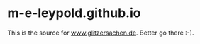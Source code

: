 m-e-leypold.github.io
=====================

This is the source for www.glitzersachen.de. Better go there :-).

